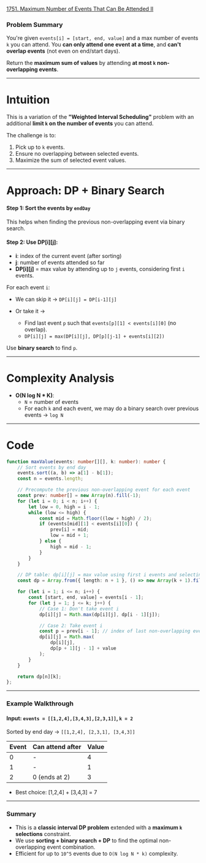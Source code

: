 [1751. Maximum Number of Events That Can Be Attended II](https://leetcode.com/problems/maximum-number-of-events-that-can-be-attended-ii/)

### Problem Summary

You're given `events[i] = [start, end, value]` and a max number of events `k` you can attend.
You **can only attend one event at a time**, and **can't overlap events** (not even on end/start days).

Return the **maximum sum of values** by attending **at most `k` non-overlapping events**.

---

# Intuition

This is a variation of the **"Weighted Interval Scheduling"** problem with an additional **limit `k` on the number of events** you can attend.

The challenge is to:
1. Pick up to `k` events.
2. Ensure no overlapping between selected events.
3. Maximize the sum of selected event values.

---

# Approach: DP + Binary Search

#### Step 1: Sort the events by `endDay`

This helps when finding the previous non-overlapping event via binary search.

#### Step 2: Use **DP\[i]\[j]**:

* **i**: index of the current event (after sorting)
* **j**: number of events attended so far
* **DP\[i]\[j]** = max value by attending up to `j` events, considering first `i` events.

For each event `i`:

* We can skip it → `DP[i][j] = DP[i-1][j]`
* Or take it →

  * Find last event `p` such that `events[p][1] < events[i][0]` (no overlap).
  * `DP[i][j] = max(DP[i][j], DP[p][j-1] + events[i][2])`

Use **binary search** to find `p`.

---

# Complexity Analysis

* **O(N log N \* K)**:
  * `N` = number of events
  * For each `k` and each event, we may do a binary search over previous events → `log N`

---

# Code

```ts
function maxValue(events: number[][], k: number): number {
    // Sort events by end day
    events.sort((a, b) => a[1] - b[1]);
    const n = events.length;

    // Precompute the previous non-overlapping event for each event
    const prev: number[] = new Array(n).fill(-1);
    for (let i = 0; i < n; i++) {
        let low = 0, high = i - 1;
        while (low <= high) {
            const mid = Math.floor((low + high) / 2);
            if (events[mid][1] < events[i][0]) {
                prev[i] = mid;
                low = mid + 1;
            } else {
                high = mid - 1;
            }
        }
    }

    // DP table: dp[i][j] = max value using first i events and selecting j of them
    const dp = Array.from({ length: n + 1 }, () => new Array(k + 1).fill(0));

    for (let i = 1; i <= n; i++) {
        const [start, end, value] = events[i - 1];
        for (let j = 1; j <= k; j++) {
            // Case 1: Don't take event i
            dp[i][j] = Math.max(dp[i][j], dp[i - 1][j]);

            // Case 2: Take event i
            const p = prev[i - 1]; // index of last non-overlapping event
            dp[i][j] = Math.max(
                dp[i][j],
                dp[p + 1][j - 1] + value
            );
        }
    }

    return dp[n][k];
};

```

---

### **Example Walkthrough**

#### Input: `events = [[1,2,4],[3,4,3],[2,3,1]]`, `k = 2`

Sorted by end day → `[[1,2,4], [2,3,1], [3,4,3]]`

| Event | Can attend after | Value |
| ----- | ---------------- | ----- |
| 0     | -                | 4     |
| 1     | -                | 1     |
| 2     | 0 (ends at 2)    | 3     |

* Best choice: \[1,2,4] + \[3,4,3] = 7

---

### **Summary**

* This is a **classic interval DP problem** extended with a **maximum `k` selections** constraint.
* We use **sorting + binary search + DP** to find the optimal non-overlapping event combination.
* Efficient for up to `10^5` events due to `O(N log N * k)` complexity.
